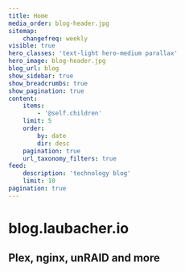 ```yaml
---
title: Home
media_order: blog-header.jpg
sitemap:
    changefreq: weekly
visible: true
hero_classes: 'text-light hero-medium parallax'
hero_image: blog-header.jpg
blog_url: blog
show_sidebar: true
show_breadcrumbs: true
show_pagination: true
content:
    items:
        - '@self.children'
    limit: 5
    order:
        by: date
        dir: desc
    pagination: true
    url_taxonomy_filters: true
feed:
    description: 'technology blog'
    limit: 10
pagination: true
---
```


# blog.laubacher.io
## Plex, nginx, unRAID and more
